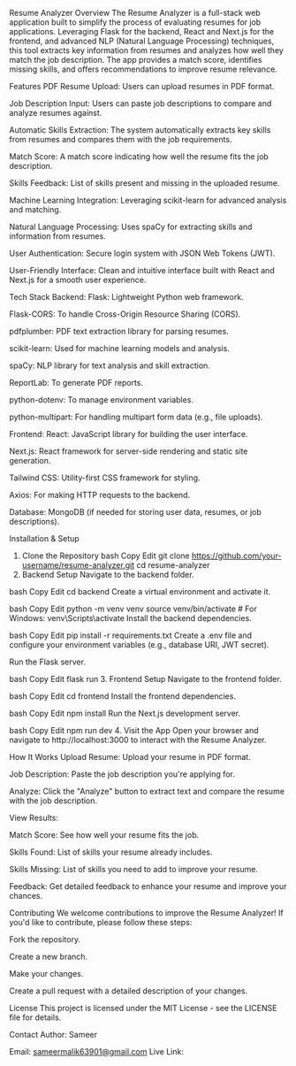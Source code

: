 Resume Analyzer
Overview
The Resume Analyzer is a full-stack web application built to simplify the process of evaluating resumes for job applications. Leveraging Flask for the backend, React and Next.js for the frontend, and advanced NLP (Natural Language Processing) techniques, this tool extracts key information from resumes and analyzes how well they match the job description. The app provides a match score, identifies missing skills, and offers recommendations to improve resume relevance.

Features
PDF Resume Upload: Users can upload resumes in PDF format.

Job Description Input: Users can paste job descriptions to compare and analyze resumes against.

Automatic Skills Extraction: The system automatically extracts key skills from resumes and compares them with the job requirements.

Match Score: A match score indicating how well the resume fits the job description.

Skills Feedback: List of skills present and missing in the uploaded resume.

Machine Learning Integration: Leveraging scikit-learn for advanced analysis and matching.

Natural Language Processing: Uses spaCy for extracting skills and information from resumes.

User Authentication: Secure login system with JSON Web Tokens (JWT).

User-Friendly Interface: Clean and intuitive interface built with React and Next.js for a smooth user experience.

Tech Stack
Backend:
Flask: Lightweight Python web framework.

Flask-CORS: To handle Cross-Origin Resource Sharing (CORS).

pdfplumber: PDF text extraction library for parsing resumes.

scikit-learn: Used for machine learning models and analysis.

spaCy: NLP library for text analysis and skill extraction.

ReportLab: To generate PDF reports.

python-dotenv: To manage environment variables.

python-multipart: For handling multipart form data (e.g., file uploads).

Frontend:
React: JavaScript library for building the user interface.

Next.js: React framework for server-side rendering and static site generation.

Tailwind CSS: Utility-first CSS framework for styling.

Axios: For making HTTP requests to the backend.

Database:
MongoDB (if needed for storing user data, resumes, or job descriptions).

Installation & Setup
1. Clone the Repository
bash
Copy
Edit
git clone https://github.com/your-username/resume-analyzer.git
cd resume-analyzer
2. Backend Setup
Navigate to the backend folder.

bash
Copy
Edit
cd backend
Create a virtual environment and activate it.

bash
Copy
Edit
python -m venv venv
source venv/bin/activate  # For Windows: venv\Scripts\activate
Install the backend dependencies.

bash
Copy
Edit
pip install -r requirements.txt
Create a .env file and configure your environment variables (e.g., database URI, JWT secret).

Run the Flask server.

bash
Copy
Edit
flask run
3. Frontend Setup
Navigate to the frontend folder.

bash
Copy
Edit
cd frontend
Install the frontend dependencies.

bash
Copy
Edit
npm install
Run the Next.js development server.

bash
Copy
Edit
npm run dev
4. Visit the App
Open your browser and navigate to http://localhost:3000 to interact with the Resume Analyzer.

How It Works
Upload Resume: Upload your resume in PDF format.

Job Description: Paste the job description you're applying for.

Analyze: Click the "Analyze" button to extract text and compare the resume with the job description.

View Results:

Match Score: See how well your resume fits the job.

Skills Found: List of skills your resume already includes.

Skills Missing: List of skills you need to add to improve your resume.

Feedback: Get detailed feedback to enhance your resume and improve your chances.

Contributing
We welcome contributions to improve the Resume Analyzer! If you'd like to contribute, please follow these steps:

Fork the repository.

Create a new branch.

Make your changes.

Create a pull request with a detailed description of your changes.

License
This project is licensed under the MIT License - see the LICENSE file for details.

Contact
Author: Sameer

Email: sameermalik63901@gmail.com
Live Link:
